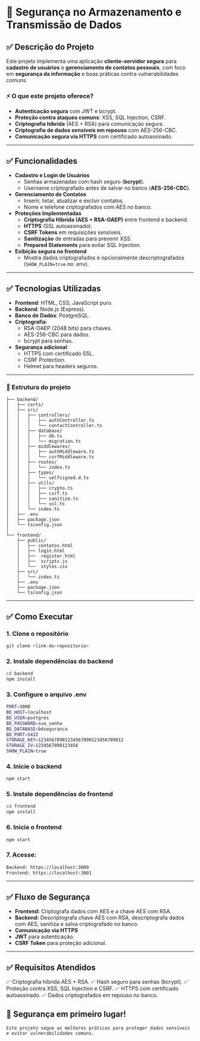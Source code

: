 # 🔐 Segurança no Armazenamento e Transmissão de Dados

## ✅ Descrição do Projeto
Este projeto implementa uma aplicação **cliente-servidor segura** para **cadastro de usuários** e **gerenciamento de contatos pessoais**, com foco em **segurança da informação** e boas práticas contra vulnerabilidades comuns.

### ⚡ O que este projeto oferece?
- **Autenticação segura** com JWT e bcrypt.
- **Proteção contra ataques comuns**: XSS, SQL Injection, CSRF.
- **Criptografia híbrida** (AES + RSA) para comunicação segura.
- **Criptografia de dados sensíveis em repouso** com AES-256-CBC.
- **Comunicação segura via HTTPS** com certificado autoassinado.

---

## ✅ Funcionalidades
- **Cadastro e Login de Usuários**
  - Senhas armazenadas com hash seguro (**bcrypt**).
  - Username criptografado antes de salvar no banco (**AES-256-CBC**).
- **Gerenciamento de Contatos**
  - Inserir, listar, atualizar e excluir contatos.
  - Nome e telefone criptografados com AES no banco.
- **Proteções Implementadas**
  - **Criptografia Híbrida (AES + RSA-OAEP)** entre frontend e backend.
  - **HTTPS** (SSL autoassinado).
  - **CSRF Tokens** em requisições sensíveis.
  - **Sanitização** de entradas para prevenir XSS.
  - **Prepared Statements** para evitar SQL Injection.
- **Exibição segura no frontend**
  - Mostra dados criptografados e opcionalmente descriptografados (`SHOW_PLAIN=true` no .env).

---

## ✅ Tecnologias Utilizadas
- **Frontend**: HTML, CSS, JavaScript puro.
- **Backend**: Node.js (Express).
- **Banco de Dados**: PostgreSQL.
- **Criptografia**:
  - RSA-OAEP (2048 bits) para chaves.
  - AES-256-CBC para dados.
  - bcrypt para senhas.
- **Segurança adicional**:
  - HTTPS com certificado SSL.
  - CSRF Protection.
  - Helmet para headers seguros.

---

### 📁 Estrutura do projeto
```
├── backend/
│   ├── certs/
│   ├── src/
│   │   ├── controllers/
│   │   │   ├── authController.ts
│   │   │   └── contactController.ts
│   │   ├── database/
│   │   │   ├── db.ts
│   │   │   └── migration.ts
│   │   ├── middlewares/
│   │   │   ├── authMiddleware.ts
│   │   │   └── csrfMiddleware.ts
│   │   ├── routes/
│   │   │   └── index.ts
│   │   ├── types/
│   │   │   └── selfsigned.d.ts
│   │   ├── utils/
│   │   │   ├── crypto.ts
│   │   │   ├── csrf.ts
│   │   │   ├── sanitize.ts
│   │   │   └── ssl.ts
│   │   └── index.ts
│   ├── .env
│   ├── package.json
│   └── tsconfig.json
│
└── frontend/
    ├── public/
    │   ├── contatos.html
    │   ├── login.html
    │   ├──  register.html
    │   ├──  scripts.js
    │   └──  styles.css        
    ├── src/
    │   └── index.ts
    ├── .env
    ├── package.json
    └── tsconfig.json
```

---

## ✅ Como Executar

### 1. Clone o repositório
```bash
git clone <link-do-repositorio>
```

### 2. Instale dependências do backend
```bash
cd backend
npm install
```

### 3. Configure o arquivo .env
```bash
PORT=3000
BD_HOST=localhost
BD_USER=postgres
BD_PASSWORD=sua_senha
BD_DATABASE=bdseguranca
BD_PORT=5432
STORAGE_KEY=12345678901234567890123456789012
STORAGE_IV=1234567890123456
SHOW_PLAIN=true
```

### 4. Inicie o backend
```bash
npm start
```

### 5. Instale dependências do frontend
```bash
cd frontend
npm install
```

### 6. Inicie o frontend
```bash
npm start
```

### 7.  Acesse:
```bash
Backend: https://localhost:3000
Frontend: https://localhost:3001
```

---

## ✅ Fluxo de Segurança
  - **Frontend:** Criptografa dados com AES e a chave AES com RSA.
  - **Backend:** Descriptografa chave AES com RSA, descriptografa dados com AES, sanitiza e salva criptografado no banco.
  - **Comunicação via HTTPS**
  - **JWT** para autenticação.
  - **CSRF Token** para proteção adicional.

---

## ✅ Requisitos Atendidos
  ✅ Criptografia híbrida AES + RSA.
  ✅ Hash seguro para senhas (bcrypt).
  ✅ Proteção contra XSS, SQL Injection e CSRF.
  ✅ HTTPS com certificado autoassinado.
  ✅ Dados criptografados em repouso no banco.

## 🔐 Segurança em primeiro lugar!
    Este projeto segue as melhores práticas para proteger dados sensíveis e evitar vulnerabilidades comuns.